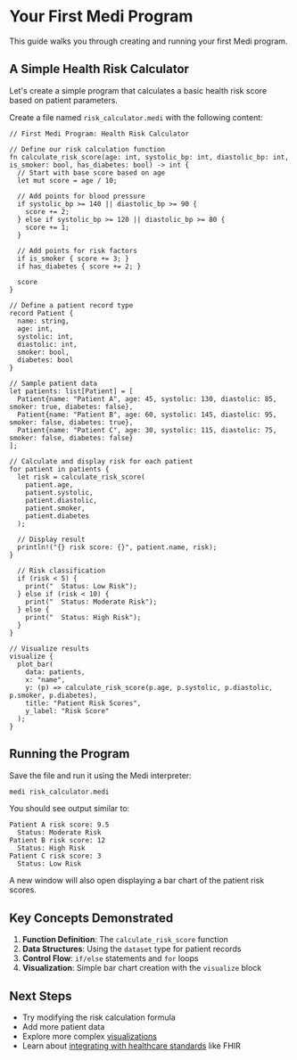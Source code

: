 # Your First Medi Program

This guide walks you through creating and running your first Medi program.

## A Simple Health Risk Calculator

Let's create a simple program that calculates a basic health risk score based on patient parameters.

Create a file named `risk_calculator.medi` with the following content:

```medi
// First Medi Program: Health Risk Calculator

// Define our risk calculation function
fn calculate_risk_score(age: int, systolic_bp: int, diastolic_bp: int, is_smoker: bool, has_diabetes: bool) -> int {
  // Start with base score based on age
  let mut score = age / 10;
  
  // Add points for blood pressure
  if systolic_bp >= 140 || diastolic_bp >= 90 {
    score += 2;
  } else if systolic_bp >= 120 || diastolic_bp >= 80 {
    score += 1;
  }
  
  // Add points for risk factors
  if is_smoker { score += 3; }
  if has_diabetes { score += 2; }
  
  score
}

// Define a patient record type
record Patient {
  name: string,
  age: int,
  systolic: int,
  diastolic: int,
  smoker: bool,
  diabetes: bool
}

// Sample patient data
let patients: list[Patient] = [
  Patient{name: "Patient A", age: 45, systolic: 130, diastolic: 85, smoker: true, diabetes: false},
  Patient{name: "Patient B", age: 60, systolic: 145, diastolic: 95, smoker: false, diabetes: true},
  Patient{name: "Patient C", age: 30, systolic: 115, diastolic: 75, smoker: false, diabetes: false}
];

// Calculate and display risk for each patient
for patient in patients {
  let risk = calculate_risk_score(
    patient.age,
    patient.systolic,
    patient.diastolic,
    patient.smoker,
    patient.diabetes
  );
  
  // Display result
  println!("{} risk score: {}", patient.name, risk);
}
  
  // Risk classification
  if (risk < 5) {
    print("  Status: Low Risk");
  } else if (risk < 10) {
    print("  Status: Moderate Risk");
  } else {
    print("  Status: High Risk");
  }
}

// Visualize results
visualize {
  plot_bar(
    data: patients,
    x: "name",
    y: (p) => calculate_risk_score(p.age, p.systolic, p.diastolic, p.smoker, p.diabetes),
    title: "Patient Risk Scores",
    y_label: "Risk Score"
  );
}
```

## Running the Program

Save the file and run it using the Medi interpreter:

```bash
medi risk_calculator.medi
```

You should see output similar to:

```
Patient A risk score: 9.5
  Status: Moderate Risk
Patient B risk score: 12
  Status: High Risk
Patient C risk score: 3
  Status: Low Risk
```

A new window will also open displaying a bar chart of the patient risk scores.

## Key Concepts Demonstrated

1. **Function Definition**: The `calculate_risk_score` function
2. **Data Structures**: Using the `dataset` type for patient records
3. **Control Flow**: `if/else` statements and `for` loops
4. **Visualization**: Simple bar chart creation with the `visualize` block

## Next Steps

* Try modifying the risk calculation formula
* Add more patient data
* Explore more complex [visualizations](../key-features/data-visualization.md)
* Learn about [integrating with healthcare standards](../key-features/healthcare-standards.md) like FHIR
